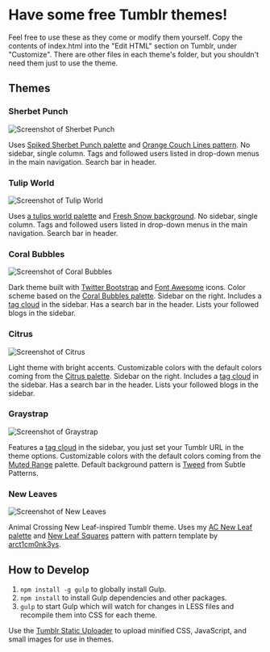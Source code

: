 # Have some free Tumblr themes!

Feel free to use these as they come or modify them yourself. Copy the contents of index.html into the "Edit HTML" section on Tumblr, under "Customize". There are other files in each theme's folder, but you shouldn't need them just to use the theme.

## Themes

### Sherbet Punch

![Screenshot of Sherbet Punch](https://raw.githubusercontent.com/moneypenny/tumblr-themes/master/sherbet-punch/screenshot.png)

Uses [Spiked Sherbet Punch palette](http://www.colourlovers.com/palette/3526993/Spiked_Sherbet_Punch) and [Orange Couch Lines pattern](http://www.colourlovers.com/pattern/4529393/Orange_Couch_Lines). No sidebar, single column.  Tags and followed users listed in drop-down menus in the main navigation. Search bar in header.

### Tulip World

![Screenshot of Tulip World](https://raw.githubusercontent.com/moneypenny/tumblr-themes/master/tulip-world/screenshot.png)

Uses [a tulips world palette](http://www.colourlovers.com/palette/3353724/a_tulips_world?sAC=1) and [Fresh Snow background](http://subtlepatterns.com/fresh-snow/). No sidebar, single column. Tags and followed users listed in drop-down menus in the main navigation. Search bar in header.

### Coral Bubbles

![Screenshot of Coral Bubbles](https://raw.githubusercontent.com/moneypenny/tumblr-themes/master/coral-bubbles/screenshot.png)

Dark theme built with [Twitter Bootstrap](http://getbootstrap.com/) and [Font Awesome](http://fortawesome.github.io/Font-Awesome/) icons. Color scheme based on the [Coral Bubbles palette](http://www.colourlovers.com/palette/3199031/Coral_Bubbles?sAC=1). Sidebar on the right. Includes a
[tag cloud](http://post-theory.com/tumblr-tag-cloud-javascript) in the sidebar.
Has a search bar in the header. Lists your followed blogs in the sidebar.

### Citrus

![Screenshot of Citrus](https://raw.githubusercontent.com/moneypenny/tumblr-themes/master/citrus/screenshot.png)

Light theme with bright accents. Customizable colors with the default colors
coming from the [Citrus palette](http://www.colourlovers.com/palette/3090033/Citrus?sAC=1). Sidebar on the right. Includes a
[tag cloud](http://post-theory.com/tumblr-tag-cloud-javascript) in the sidebar.
Has a search bar in the header. Lists your followed blogs in the sidebar.

### Graystrap

![Screenshot of Graystrap](https://raw.githubusercontent.com/moneypenny/tumblr-themes/master/graystrap/screenshot.png)

Features a [tag cloud](http://post-theory.com/tumblr-tag-cloud-javascript) in the sidebar, you just set your Tumblr URL in the theme options. Customizable colors with the default colors coming from the [Muted Range](http://www.colourlovers.com/palette/2840370/Muted_Range?sAC=1) palette. Default background pattern is [Tweed](http://subtlepatterns.com/tweed/) from Subtle Patterns.

### New Leaves

![Screenshot of New Leaves](https://raw.githubusercontent.com/moneypenny/tumblr-themes/master/new-leaves/screenshot.png)

Animal Crossing New Leaf-inspired Tumblr theme. Uses my [AC New Leaf palette](http://www.colourlovers.com/palette/2912551/AC_New_Leaf?sAC=1) and [New Leaf Squares](http://www.colourlovers.com/pattern/3707068/New_Leaf_Squares) pattern with pattern template by [arct1cm0nk3ys](http://www.colourlovers.com/lover/arct1cm0nk3ys).

## How to Develop

1. `npm install -g gulp` to globally install Gulp.
1. `npm install` to install Gulp dependencies and other packages.
1. `gulp` to start Gulp which will watch for changes in LESS files and recompile them into CSS for each theme.

Use the [Tumblr Static Uploader](https://www.tumblr.com/themes/upload_static_file) to upload minified CSS, JavaScript, and small images for use in themes.
